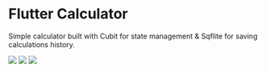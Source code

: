 # Flutter Calculator

Simple calculator built with Cubit for state management & Sqflite for saving calculations history.

![](https://user-images.githubusercontent.com/88054373/140642596-93d3fe84-7824-43ae-8f24-cb7b7e224cc7.jpg)
![](https://user-images.githubusercontent.com/88054373/140642598-75dd63b1-0995-4c1c-8c20-a97bb68c4b49.jpg)
![](https://user-images.githubusercontent.com/88054373/140642599-e4e4f743-8d58-4b8c-b200-736928b8a3ac.jpg)
